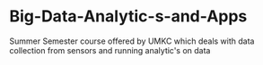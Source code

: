 Big-Data-Analytic-s-and-Apps
============================

Summer Semester course offered by UMKC which deals with data collection from sensors and running analytic's on data
